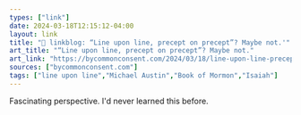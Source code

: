 ```yaml
---
types: ["link"]
date: 2024-03-18T12:15:12-04:00
layout: link
title: "🔗 linkblog: “Line upon line, precept on precept”? Maybe not.'"
art_title: "“Line upon line, precept on precept”? Maybe not."
art_link: "https://bycommonconsent.com/2024/03/18/line-upon-line-precept-on-precept-maybe-not/"
sources: ["bycommonconsent.com"]
tags: ["line upon line","Michael Austin","Book of Mormon","Isaiah"]
---
```

Fascinating perspective. I'd never learned this before.
